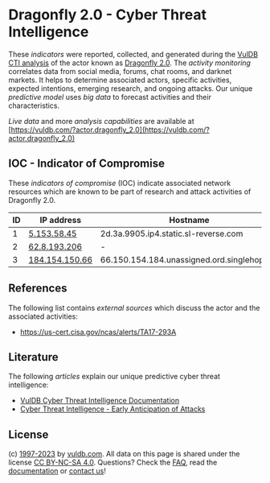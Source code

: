 # Dragonfly 2.0 - Cyber Threat Intelligence

These _indicators_ were reported, collected, and generated during the [VulDB CTI analysis](https://vuldb.com/?kb.cti) of the actor known as [Dragonfly 2.0](https://vuldb.com/?actor.dragonfly_2.0). The _activity monitoring_ correlates data from social media, forums, chat rooms, and darknet markets. It helps to determine associated actors, specific activities, expected intentions, emerging research, and ongoing attacks. Our unique _predictive model_ uses _big data_ to forecast activities and their characteristics.

_Live data_ and more _analysis capabilities_ are available at [https://vuldb.com/?actor.dragonfly_2.0](https://vuldb.com/?actor.dragonfly_2.0)

## IOC - Indicator of Compromise

These _indicators of compromise_ (IOC) indicate associated network resources which are known to be part of research and attack activities of Dragonfly 2.0.

ID | IP address | Hostname | Campaign | Confidence
-- | ---------- | -------- | -------- | ----------
1 | [5.153.58.45](https://vuldb.com/?ip.5.153.58.45) | 2d.3a.9905.ip4.static.sl-reverse.com | - | High
2 | [62.8.193.206](https://vuldb.com/?ip.62.8.193.206) | - | - | High
3 | [184.154.150.66](https://vuldb.com/?ip.184.154.150.66) | 66.150.154.184.unassigned.ord.singlehop.net | - | High

## References

The following list contains _external sources_ which discuss the actor and the associated activities:

* https://us-cert.cisa.gov/ncas/alerts/TA17-293A

## Literature

The following _articles_ explain our unique predictive cyber threat intelligence:

* [VulDB Cyber Threat Intelligence Documentation](https://vuldb.com/?kb.cti)
* [Cyber Threat Intelligence - Early Anticipation of Attacks](https://www.scip.ch/en/?labs.20201022)

## License

(c) [1997-2023](https://vuldb.com/?kb.changelog) by [vuldb.com](https://vuldb.com/?kb.about). All data on this page is shared under the license [CC BY-NC-SA 4.0](https://creativecommons.org/licenses/by-nc-sa/4.0/). Questions? Check the [FAQ](https://vuldb.com/?kb.faq), read the [documentation](https://vuldb.com/?kb) or [contact us](https://vuldb.com/?contact)!
